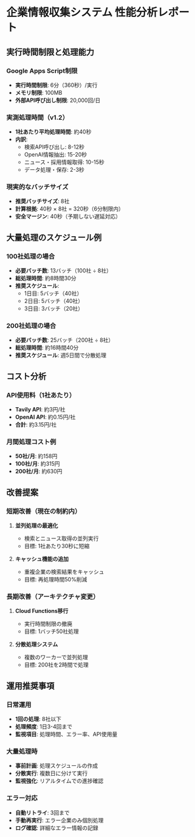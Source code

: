 # 企業情報収集システム 性能分析レポート

## 実行時間制限と処理能力

### Google Apps Script制限
- **実行時間制限**: 6分（360秒）/実行
- **メモリ制限**: 100MB
- **外部API呼び出し制限**: 20,000回/日

### 実測処理時間（v1.2）
- **1社あたり平均処理時間**: 約40秒
- **内訳**:
  - 検索API呼び出し: 8-12秒
  - OpenAI情報抽出: 15-20秒
  - ニュース・採用情報取得: 10-15秒
  - データ処理・保存: 2-3秒

### 現実的なバッチサイズ
- **推奨バッチサイズ**: 8社
- **計算根拠**: 40秒 × 8社 = 320秒（6分制限内）
- **安全マージン**: 40秒（予期しない遅延対応）

## 大量処理のスケジュール例

### 100社処理の場合
- **必要バッチ数**: 13バッチ（100社 ÷ 8社）
- **総処理時間**: 約8時間30分
- **推奨スケジュール**: 
  - 1日目: 5バッチ（40社）
  - 2日目: 5バッチ（40社）
  - 3日目: 3バッチ（20社）

### 200社処理の場合
- **必要バッチ数**: 25バッチ（200社 ÷ 8社）
- **総処理時間**: 約16時間40分
- **推奨スケジュール**: 週5日間で分散処理

## コスト分析

### API使用料（1社あたり）
- **Tavily API**: 約3円/社
- **OpenAI API**: 約0.15円/社
- **合計**: 約3.15円/社

### 月間処理コスト例
- **50社/月**: 約158円
- **100社/月**: 約315円
- **200社/月**: 約630円

## 改善提案

### 短期改善（現在の制約内）
1. **並列処理の最適化**
   - 検索とニュース取得の並列実行
   - 目標: 1社あたり30秒に短縮

2. **キャッシュ機能の追加**
   - 重複企業の検索結果をキャッシュ
   - 目標: 再処理時間50%削減

### 長期改善（アーキテクチャ変更）
1. **Cloud Functions移行**
   - 実行時間制限の撤廃
   - 目標: 1バッチ50社処理

2. **分散処理システム**
   - 複数のワーカーで並列処理
   - 目標: 200社を2時間で処理

## 運用推奨事項

### 日常運用
- **1回の処理**: 8社以下
- **処理頻度**: 1日3-4回まで
- **監視項目**: 処理時間、エラー率、API使用量

### 大量処理時
- **事前計画**: 処理スケジュールの作成
- **分散実行**: 複数日に分けて実行
- **監視強化**: リアルタイムでの進捗確認

### エラー対応
- **自動リトライ**: 3回まで
- **手動再実行**: エラー企業のみ個別処理
- **ログ確認**: 詳細なエラー情報の記録 